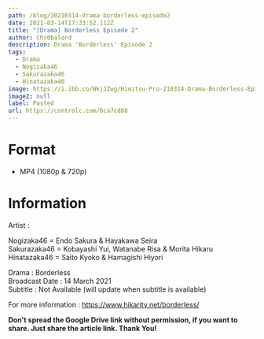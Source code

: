 ```yaml
---
path: /blog/20210314-drama-borderless-episode2
date: 2021-03-14T17:33:52.112Z
title: "[Drama] Borderless Episode 2"
author: Chr0balord
description: Drama 'Borderless' Episode 2
tags:
  - Drama
  - Nogizaka46
  - Sakurazaka46
  - Hinatazaka46
image: https://i.ibb.co/WkjJZwg/Himitsu-Pro-210314-Drama-Borderless-Episode-2-1080p-mp4-thumbs.jpg
image2: null
label: Pasted
url: https://controlc.com/6ca7cd88
---
```

# Format

* MP4 (1080p & 720p)

# Information

Artist : 

Nogizaka46 = Endo Sakura & Hayakawa Seira\
Sakurazaka46 = Kobayashi Yui, Watanabe Risa & Morita Hikaru\
Hinatazaka46 = Saito Kyoko & Hamagishi Hiyori <br>

Drama : Borderless\
Broadcast Date : 14 March 2021\
Subtitle : Not Available (will update when subtitle is available)

For more information : [](https://www.hikaritv.net/borderless/)<https://www.hikaritv.net/borderless/>

**Don't spread the Google Drive link without permission, if you want to share. Just share the article link. Thank You!**
